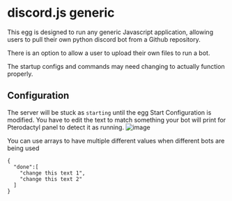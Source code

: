 # discord.js generic

This egg is designed to run any generic Javascript application, allowing users to pull their own python discord bot from a Github repository.

There is an option to allow a user to upload their own files to run a bot.

The startup configs and commands may need changing to actually function properly.

## Configuration
The server will be stuck as `starting` until the egg Start Configuration is modified. You have to edit the text to match something your bot will print for Pterodactyl panel to detect it as running.
![image](https://user-images.githubusercontent.com/10975908/126516861-c5cb4630-9f25-405c-8199-97bf5ec15a7f.png)

You can use arrays to have multiple different values when different bots are being used
```
{
  "done":[
    "change this text 1",
    "change this text 2"
  ]
}